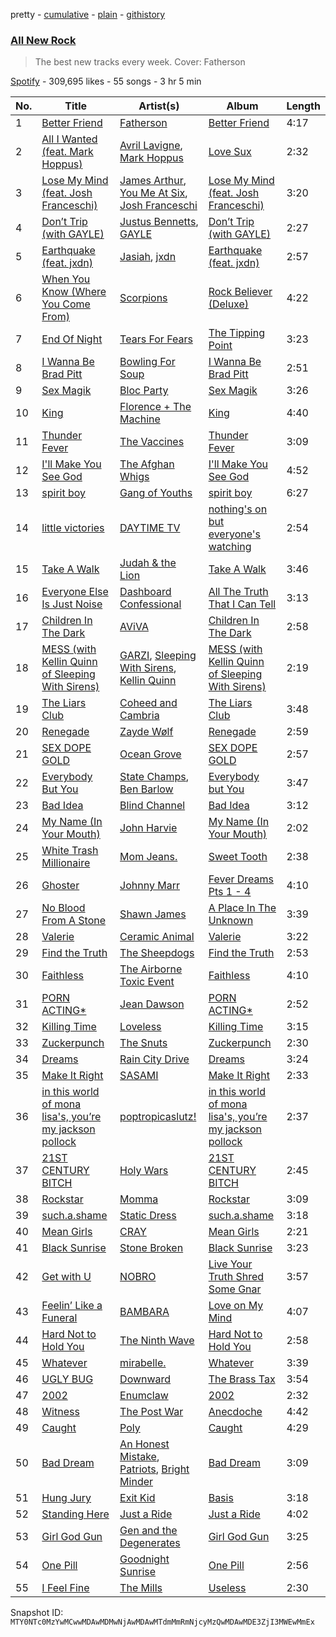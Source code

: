 pretty - [cumulative](/playlists/cumulative/37i9dQZF1DWZryfp6NSvtz.md) - [plain](/playlists/plain/37i9dQZF1DWZryfp6NSvtz) - [githistory](https://github.githistory.xyz/mackorone/spotify-playlist-archive/blob/main/playlists/plain/37i9dQZF1DWZryfp6NSvtz)

### [All New Rock](https://open.spotify.com/playlist/37i9dQZF1DWZryfp6NSvtz)

> The best new tracks every week\. Cover: Fatherson

[Spotify](https://open.spotify.com/user/spotify) - 309,695 likes - 55 songs - 3 hr 5 min

| No. | Title | Artist(s) | Album | Length |
|---|---|---|---|---|
| 1 | [Better Friend](https://open.spotify.com/track/6KfQ8vcjvMH87mrD96WFSC) | [Fatherson](https://open.spotify.com/artist/7DRjM0vtwvKxZYnd9mPaP9) | [Better Friend](https://open.spotify.com/album/75XZVRTJTmmVIpicxZLRuL) | 4:17 |
| 2 | [All I Wanted \(feat\. Mark Hoppus\)](https://open.spotify.com/track/476vlwkWs75pQ9D2lm7pwT) | [Avril Lavigne](https://open.spotify.com/artist/0p4nmQO2msCgU4IF37Wi3j), [Mark Hoppus](https://open.spotify.com/artist/0FOYGJujASE1pCw5WNHf0g) | [Love Sux](https://open.spotify.com/album/5pkQpJAHxy9BzwA7E1UWxF) | 2:32 |
| 3 | [Lose My Mind \(feat\. Josh Franceschi\)](https://open.spotify.com/track/3G2FS86ctPb7BqRH9Cp9M6) | [James Arthur](https://open.spotify.com/artist/4IWBUUAFIplrNtaOHcJPRM), [You Me At Six](https://open.spotify.com/artist/1kNQXvepPjaPgUfeDAF2h6), [Josh Franceschi](https://open.spotify.com/artist/1TUHJZ0mNtVimkplNEki48) | [Lose My Mind \(feat\. Josh Franceschi\)](https://open.spotify.com/album/3O1ZHXPJBX6CKBaxzlH5c3) | 3:20 |
| 4 | [Don’t Trip \(with GAYLE\)](https://open.spotify.com/track/6mWCikZXHCCnEwkwyJ2L8G) | [Justus Bennetts](https://open.spotify.com/artist/4PcesEvU9iICf7dwNt5B3l), [GAYLE](https://open.spotify.com/artist/2VSHKHBTiXWplO8lxcnUC9) | [Don’t Trip \(with GAYLE\)](https://open.spotify.com/album/3R59vyW9DWkchzNHN4XehZ) | 2:27 |
| 5 | [Earthquake \(feat\. jxdn\)](https://open.spotify.com/track/4QD5tfexKVwATpESYSc7qM) | [Jasiah](https://open.spotify.com/artist/7502fDxg339jvGV08Jd4R0), [jxdn](https://open.spotify.com/artist/6Y64EaNqpqcZYTgs4c76gF) | [Earthquake \(feat\. jxdn\)](https://open.spotify.com/album/1AJCMgQmWGjHZTGS38BgUW) | 2:57 |
| 6 | [When You Know \(Where You Come From\)](https://open.spotify.com/track/4cXLQrYdvNNRGg6fpCxWT2) | [Scorpions](https://open.spotify.com/artist/27T030eWyCQRmDyuvr1kxY) | [Rock Believer \(Deluxe\)](https://open.spotify.com/album/3buy6DvCMUseqKyEC4RI4g) | 4:22 |
| 7 | [End Of Night](https://open.spotify.com/track/2mOzVvURATXmEU64DANxDr) | [Tears For Fears](https://open.spotify.com/artist/4bthk9UfsYUYdcFyqxmSUU) | [The Tipping Point](https://open.spotify.com/album/6xKxlHD3mWkKoMtl3ZVyLt) | 3:23 |
| 8 | [I Wanna Be Brad Pitt](https://open.spotify.com/track/4YynDxZKIXz8Z5rZKQVeiO) | [Bowling For Soup](https://open.spotify.com/artist/5ND0mGcL9SKSjWIjPd0xIb) | [I Wanna Be Brad Pitt](https://open.spotify.com/album/38lcv9I49GDpySnVfDV66h) | 2:51 |
| 9 | [Sex Magik](https://open.spotify.com/track/5QUfvTWB3lufXitDEbrcT7) | [Bloc Party](https://open.spotify.com/artist/3MM8mtgFzaEJsqbjZBSsHJ) | [Sex Magik](https://open.spotify.com/album/1YiU1FtGcLU67uw0yI3MMU) | 3:26 |
| 10 | [King](https://open.spotify.com/track/1VSngtLdJhrlfHkLxTyOXK) | [Florence + The Machine](https://open.spotify.com/artist/1moxjboGR7GNWYIMWsRjgG) | [King](https://open.spotify.com/album/1kGXtKuYw5WuWUsMKKsTOE) | 4:40 |
| 11 | [Thunder Fever](https://open.spotify.com/track/22uorZHWp6U89kCJugaqiR) | [The Vaccines](https://open.spotify.com/artist/0Ak6DLKHtpR6TEEnmcorKA) | [Thunder Fever](https://open.spotify.com/album/5d92PvDER2GJql4x86vkwk) | 3:09 |
| 12 | [I'll Make You See God](https://open.spotify.com/track/3MbhMiPevTFKJtJQUjkdSZ) | [The Afghan Whigs](https://open.spotify.com/artist/7IDrRpDz0cOuUVC32c8PKD) | [I'll Make You See God](https://open.spotify.com/album/0NouYsEc5RT38lVFTUvmsV) | 4:52 |
| 13 | [spirit boy](https://open.spotify.com/track/0rVWkTlwra3BbAWmQLHSgH) | [Gang of Youths](https://open.spotify.com/artist/142YBUGmLWCJigFLzgguf8) | [spirit boy](https://open.spotify.com/album/5yzFKGJ7is4t4iAWj5U6VP) | 6:27 |
| 14 | [little victories](https://open.spotify.com/track/18YO4r2xH4uayIv4qKwsTl) | [DAYTIME TV](https://open.spotify.com/artist/35ls7qnn5iKLPMT8PnOBy8) | [nothing's on but everyone's watching](https://open.spotify.com/album/2kj0LkKUt9DRZl4dn3nfVd) | 2:54 |
| 15 | [Take A Walk](https://open.spotify.com/track/0dVVLxuAvUnkwNGgW9aoZs) | [Judah & the Lion](https://open.spotify.com/artist/3wWtfT7S2uVJJ3hGZlOLkZ) | [Take A Walk](https://open.spotify.com/album/0ZHOjJXOJ5kZpidFOqWtnw) | 3:46 |
| 16 | [Everyone Else Is Just Noise](https://open.spotify.com/track/3Hf8aGNAN6WGshVEUjIZek) | [Dashboard Confessional](https://open.spotify.com/artist/4ERtgeBbWRkFzIz6LaFCeY) | [All The Truth That I Can Tell](https://open.spotify.com/album/1kzA5gBC9bgVLBENxgBAWr) | 3:13 |
| 17 | [Children In The Dark](https://open.spotify.com/track/1ZN3EnL4tP2Zkh8DovRgS6) | [AViVA](https://open.spotify.com/artist/50tDsT4wwq8FCMJNkn1D67) | [Children In The Dark](https://open.spotify.com/album/1JTKZkNMSUvvZy4hGsXJKI) | 2:58 |
| 18 | [MESS \(with Kellin Quinn of Sleeping With Sirens\)](https://open.spotify.com/track/2sPlAS5w8wpAfbxL3l2Ljr) | [GARZI](https://open.spotify.com/artist/0w6YVGViQHcgC3eyc8LxUv), [Sleeping With Sirens](https://open.spotify.com/artist/3N8Hy6xQnQv1F1XCiyGQqA), [Kellin Quinn](https://open.spotify.com/artist/3M9XAM57a4qFz3v6Lq27t2) | [MESS \(with Kellin Quinn of Sleeping With Sirens\)](https://open.spotify.com/album/7tyN1gptSZOcv1PPELd7vU) | 2:19 |
| 19 | [The Liars Club](https://open.spotify.com/track/3cgasmbjpM2TMfsH0plAwt) | [Coheed and Cambria](https://open.spotify.com/artist/3utxjLheHaVEd9bPjQRsy8) | [The Liars Club](https://open.spotify.com/album/6wHX6aYsulKyZ4sj7gQ9se) | 3:48 |
| 20 | [Renegade](https://open.spotify.com/track/4vf6awL39ovHs8wo51bidJ) | [Zayde Wølf](https://open.spotify.com/artist/7LIy7KinYq7a83dUH6kvxT) | [Renegade](https://open.spotify.com/album/1GEabAJX09LNsF5FtlKezi) | 2:59 |
| 21 | [SEX DOPE GOLD](https://open.spotify.com/track/3jxOhd8XKXjNjV84USrER4) | [Ocean Grove](https://open.spotify.com/artist/0AlnGjlLLXglk9hnwErYDU) | [SEX DOPE GOLD](https://open.spotify.com/album/1eu5Cb1GTFJjTGOABSKjsI) | 2:57 |
| 22 | [Everybody But You](https://open.spotify.com/track/0OjhULGHagMRAQNjJQlesU) | [State Champs](https://open.spotify.com/artist/1qqdO7xMptucPDMopsOdkr), [Ben Barlow](https://open.spotify.com/artist/1gNBwWBXaNtgxRm7XL4UtA) | [Everybody but You](https://open.spotify.com/album/36kZTm9kqSjuu1nb32IAAA) | 3:47 |
| 23 | [Bad Idea](https://open.spotify.com/track/6IzFw4xL5deADLM0NDkljV) | [Blind Channel](https://open.spotify.com/artist/3L58J6a7f0jyy2p6f3MSAs) | [Bad Idea](https://open.spotify.com/album/3bSDSG9KxAS9zZq9UzJi7K) | 3:12 |
| 24 | [My Name \(In Your Mouth\)](https://open.spotify.com/track/0kwM0tnvUAFrOim4oQ7YXh) | [John Harvie](https://open.spotify.com/artist/6kTaghFWmvBbtenJUJks6h) | [My Name \(In Your Mouth\)](https://open.spotify.com/album/3ECvrh6p1TrW3OGBdJhqil) | 2:02 |
| 25 | [White Trash Millionaire](https://open.spotify.com/track/4Vt4vfcqBtOT9MT9GtWiXP) | [Mom Jeans.](https://open.spotify.com/artist/6PsktPFR0UZptKdSqmlS5h) | [Sweet Tooth](https://open.spotify.com/album/2vMWoMKeyq9m1xIghMKkaL) | 2:38 |
| 26 | [Ghoster](https://open.spotify.com/track/33E9xCnnd1Vn94YXjtRMgW) | [Johnny Marr](https://open.spotify.com/artist/2bA2YuQk2ID3PWNXUhQrWS) | [Fever Dreams Pts 1 \- 4](https://open.spotify.com/album/3Z4TO0KKRN3RDsDSImqJLJ) | 4:10 |
| 27 | [No Blood From A Stone](https://open.spotify.com/track/5wnuJCeGo4AWr1iFYYxksC) | [Shawn James](https://open.spotify.com/artist/2HPYUQ6GsPbZHvkyYe2jdm) | [A Place In The Unknown](https://open.spotify.com/album/5m8eSQ62CafLZhBjKEEYw6) | 3:39 |
| 28 | [Valerie](https://open.spotify.com/track/64s6aLa4NqdrTm2AxvwJdC) | [Ceramic Animal](https://open.spotify.com/artist/42PLkpL4mM4Szp7fiyj15X) | [Valerie](https://open.spotify.com/album/2pZ42C9e2NqrBKjLNj5eFQ) | 3:22 |
| 29 | [Find the Truth](https://open.spotify.com/track/0JsUNJ9Ey27qGwZwpwPOvK) | [The Sheepdogs](https://open.spotify.com/artist/4U33udokhmKATsu8UoqUEN) | [Find the Truth](https://open.spotify.com/album/7tYFnGuoxnMf66arjNzvTH) | 2:53 |
| 30 | [Faithless](https://open.spotify.com/track/6Ehy2SxoGNmLoJQxGUr9fq) | [The Airborne Toxic Event](https://open.spotify.com/artist/7xovAENFxmyEWhzbnHsB3Z) | [Faithless](https://open.spotify.com/album/02jRAhRPMCdjOGnp7vxFfh) | 4:10 |
| 31 | [PORN ACTING\*](https://open.spotify.com/track/1lu1qW0KFaYUv2cQJl71ok) | [Jean Dawson](https://open.spotify.com/artist/7vNNmjV14SKQzlQAEg0BXP) | [PORN ACTING\*](https://open.spotify.com/album/7eZvZ7wgGD2dwL6n0Vatrk) | 2:52 |
| 32 | [Killing Time](https://open.spotify.com/track/5RShGAYnwQ8Wxrkft4uOEX) | [Loveless](https://open.spotify.com/artist/1MP7xlABJ13LtmHfG77SCJ) | [Killing Time](https://open.spotify.com/album/3ejG2M4qiovk22WUuhkRAU) | 3:15 |
| 33 | [Zuckerpunch](https://open.spotify.com/track/6c9HQATXAVBT9zSf1EAOzp) | [The Snuts](https://open.spotify.com/artist/4AzAfQNuAyKOFG4DZMsdAo) | [Zuckerpunch](https://open.spotify.com/album/05Zrv0PnoaREUU16icFl9n) | 2:30 |
| 34 | [Dreams](https://open.spotify.com/track/3Cnii774lsLmq8wgoLKHhP) | [Rain City Drive](https://open.spotify.com/artist/4rMxZovfLSDjEL9eI2pKo7) | [Dreams](https://open.spotify.com/album/1fMAyYN3GLTJpW1AEUS3MV) | 3:24 |
| 35 | [Make It Right](https://open.spotify.com/track/3YIo8llthdNC8Si3W2CIPP) | [SASAMI](https://open.spotify.com/artist/4pdoRs7yHNXakMobf8M9Oz) | [Make It Right](https://open.spotify.com/album/0v9yjEYZpMSHh7DAtfNwy7) | 2:33 |
| 36 | [in this world of mona lisa's, you’re my jackson pollock](https://open.spotify.com/track/33K0eJS7ZdLAZFtxv2UaU8) | [poptropicaslutz!](https://open.spotify.com/artist/08DN8ZbOSeuTELiQjc4Jl8) | [in this world of mona lisa's, you’re my jackson pollock](https://open.spotify.com/album/7kRSzOYu9ec2E4w40wTEPy) | 2:37 |
| 37 | [21ST CENTURY BITCH](https://open.spotify.com/track/6b4gtrHODf0L93GxIKEotN) | [Holy Wars](https://open.spotify.com/artist/2dTOWcCL0cYviin0Uz1lj4) | [21ST CENTURY BITCH](https://open.spotify.com/album/3Kj5vTVyzOGBwp71lO6pYo) | 2:45 |
| 38 | [Rockstar](https://open.spotify.com/track/220FuxHU2wcLLqUNRDglzm) | [Momma](https://open.spotify.com/artist/5Wj0an60VgRckYV9zlDe1e) | [Rockstar](https://open.spotify.com/album/10kinVEnlFkRub41F304V7) | 3:09 |
| 39 | [such.a.shame](https://open.spotify.com/track/04NGTMGRH8GmDMOvTuRZ6R) | [Static Dress](https://open.spotify.com/artist/1Lqdsv7Ff4GNq9PM3Yd0vi) | [such.a.shame](https://open.spotify.com/album/7rfZBUbE3cfxXXPW9haLxw) | 3:18 |
| 40 | [Mean Girls](https://open.spotify.com/track/1ACbgqWv4OYTqd3BBYVLVF) | [CRAY](https://open.spotify.com/artist/7pylhrS9HpyWwbTtmEqg9K) | [Mean Girls](https://open.spotify.com/album/0L0C2pdLE0gfdtXdivLbWd) | 2:21 |
| 41 | [Black Sunrise](https://open.spotify.com/track/75gDJybH0UWfG271B7xY3y) | [Stone Broken](https://open.spotify.com/artist/1QEH7baR1m6qrr3atI0w1l) | [Black Sunrise](https://open.spotify.com/album/6fMl000SXxoy30PoUpPKyR) | 3:23 |
| 42 | [Get with U](https://open.spotify.com/track/5xhXYjfrYlkd9BXPyCjn00) | [NOBRO](https://open.spotify.com/artist/5Tomvwat8AxMGd2ewkDNPs) | [Live Your Truth Shred Some Gnar](https://open.spotify.com/album/5Ae3xDGRamEFOSmzdtPGGv) | 3:57 |
| 43 | [Feelin’ Like a Funeral](https://open.spotify.com/track/56RPagnPakHj1iHFZCeJDR) | [BAMBARA](https://open.spotify.com/artist/0JHvODQe3KnriRMPuZPNL6) | [Love on My Mind](https://open.spotify.com/album/3C9ZFRSkSKZrXPGbOrstfD) | 4:07 |
| 44 | [Hard Not to Hold You](https://open.spotify.com/track/56fTDG4XOduItQAoMURDan) | [The Ninth Wave](https://open.spotify.com/artist/7AAthfOGfAvVy4NWGJDiCP) | [Hard Not to Hold You](https://open.spotify.com/album/0kLEevwA3DWRjcDUAPJuOK) | 2:58 |
| 45 | [Whatever](https://open.spotify.com/track/4oph3xtlI5BoMsnVnCM7eg) | [mirabelle.](https://open.spotify.com/artist/5TMUjYIR8pxt2p1JIJeEl0) | [Whatever](https://open.spotify.com/album/3HD0RvWMTqj9nx7qydGc38) | 3:39 |
| 46 | [UGLY BUG](https://open.spotify.com/track/1ZcDbE8gp4GnmcfVJWdjcs) | [Downward](https://open.spotify.com/artist/4UrucNI79ErkrEjHCbXKxU) | [The Brass Tax](https://open.spotify.com/album/0Gk4iJWdsWeKLW29qk5hzT) | 3:54 |
| 47 | [2002](https://open.spotify.com/track/7duZGjDETceWUu5KvKJjQU) | [Enumclaw](https://open.spotify.com/artist/79yETfINxnDl54mTKLZUlb) | [2002](https://open.spotify.com/album/4rJmJ9Iqe1SdQ8Sg5hmZUx) | 2:32 |
| 48 | [Witness](https://open.spotify.com/track/4xpXKkEIQaXFYKcTrw78NC) | [The Post War](https://open.spotify.com/artist/4ofDiFRQz0rN8FPm6T0ozM) | [Anecdoche](https://open.spotify.com/album/4BfRtkSpfeGE1XAeIpx578) | 4:42 |
| 49 | [Caught](https://open.spotify.com/track/46nccm1ZvlvHspOQHcPskS) | [Poly](https://open.spotify.com/artist/1MnE9cGhEaRAX9EzLtU9PS) | [Caught](https://open.spotify.com/album/1DKTP2s9fuYxUxiw84DYRI) | 4:29 |
| 50 | [Bad Dream](https://open.spotify.com/track/4A13g03FEeD4hAH5JnxBp7) | [An Honest Mistake](https://open.spotify.com/artist/10AFY2pkSdVHy940701lu6), [Patriots](https://open.spotify.com/artist/4kbQeef0lyT1hmytT6xyUJ), [Bright Minder](https://open.spotify.com/artist/0SzTWLfzCw9i8xBXtiKLz0) | [Bad Dream](https://open.spotify.com/album/3WUPRxenLBnvIuth0uIKwM) | 3:09 |
| 51 | [Hung Jury](https://open.spotify.com/track/4XbAxmfVnbQ4IWLbpG4w9n) | [Exit Kid](https://open.spotify.com/artist/5ggEk1sdRrzR2Kv75GRfBZ) | [Basis](https://open.spotify.com/album/3WykiAOYsjnymVcxtWZofb) | 3:18 |
| 52 | [Standing Here](https://open.spotify.com/track/2svRbVWvrBUvW1J935XBuC) | [Just a Ride](https://open.spotify.com/artist/2XC4Nga7sPqaO7dB1jRlnu) | [Just a Ride](https://open.spotify.com/album/5rWu7OxkpzwMMXZmaNqsgn) | 4:02 |
| 53 | [Girl God Gun](https://open.spotify.com/track/2gGwnLDwSxsi0zbkwEKSI6) | [Gen and the Degenerates](https://open.spotify.com/artist/7oEVPoHXaj73ddUCTNlO9E) | [Girl God Gun](https://open.spotify.com/album/2S0R1ILxzniCXfykA0A9BL) | 3:25 |
| 54 | [One Pill](https://open.spotify.com/track/0dbPddX5UemiR1aoVBKY9r) | [Goodnight Sunrise](https://open.spotify.com/artist/4CzSDigTxbLBQU4DdvhkxY) | [One Pill](https://open.spotify.com/album/0jbyDsbuvna46mJX3vPIcy) | 2:56 |
| 55 | [I Feel Fine](https://open.spotify.com/track/0CfTEKNclPW4aJ23nGyoxo) | [The Mills](https://open.spotify.com/artist/7Fu8ZVPEqjAIJZNpCnX8nG) | [Useless](https://open.spotify.com/album/1H0cPlWmVTvFJVUDoq7VUQ) | 2:30 |

Snapshot ID: `MTY0NTc0MzYwMCwwMDAwMDMwNjAwMDAwMTdmMmRmNjcyMzQwMDAwMDE3ZjI3MWEwMmEx`